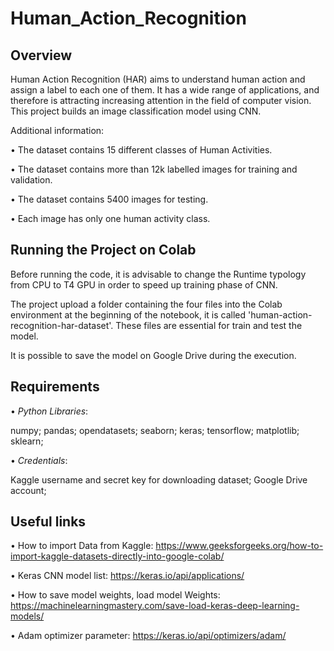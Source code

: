 # Human_Action_Recognition
## Overview
Human Action Recognition (HAR) aims to understand human action and assign a label to each one of them. It has a wide range of applications, and therefore is attracting increasing attention in the field of computer vision.
This project builds an image classification model using CNN.

Additional information:

• The dataset contains 15 different classes of Human Activities.

• The dataset contains more than 12k labelled images for training and validation.

• The dataset contains 5400 images for testing.

• Each image has only one human activity class.


## Running the Project on Colab
Before running the code, it is advisable to change the Runtime typology from CPU to T4 GPU in order to speed up training phase of CNN.

The project upload a folder containing the four files into the Colab environment at the beginning of the notebook, it is called 'human-action-recognition-har-dataset'. These files are essential for train and test the model.

It is possible to save the model on Google Drive during the execution.

## Requirements

• _Python Libraries_:

numpy; 
pandas; 
opendatasets;
seaborn; 
keras; 
tensorflow; 
matplotlib;
sklearn;

• _Credentials_:

Kaggle username and secret key for downloading dataset;
Google Drive account;


## Useful links

• How to import Data from Kaggle: https://www.geeksforgeeks.org/how-to-import-kaggle-datasets-directly-into-google-colab/

• Keras CNN model list: https://keras.io/api/applications/

• How to save model weights, load model Weights: https://machinelearningmastery.com/save-load-keras-deep-learning-models/

• Adam optimizer parameter: https://keras.io/api/optimizers/adam/  
